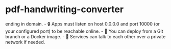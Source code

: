 # pdf-handwriting-converter
 ending in domain. - 🔒 Apps must listen on host 0.0.0.0 and port 10000 (or your configured port) to be reachable online. - 🔄 You can deploy from a Git branch or a Docker image. - 🔗 Services can talk to each other over a private network if needed.
